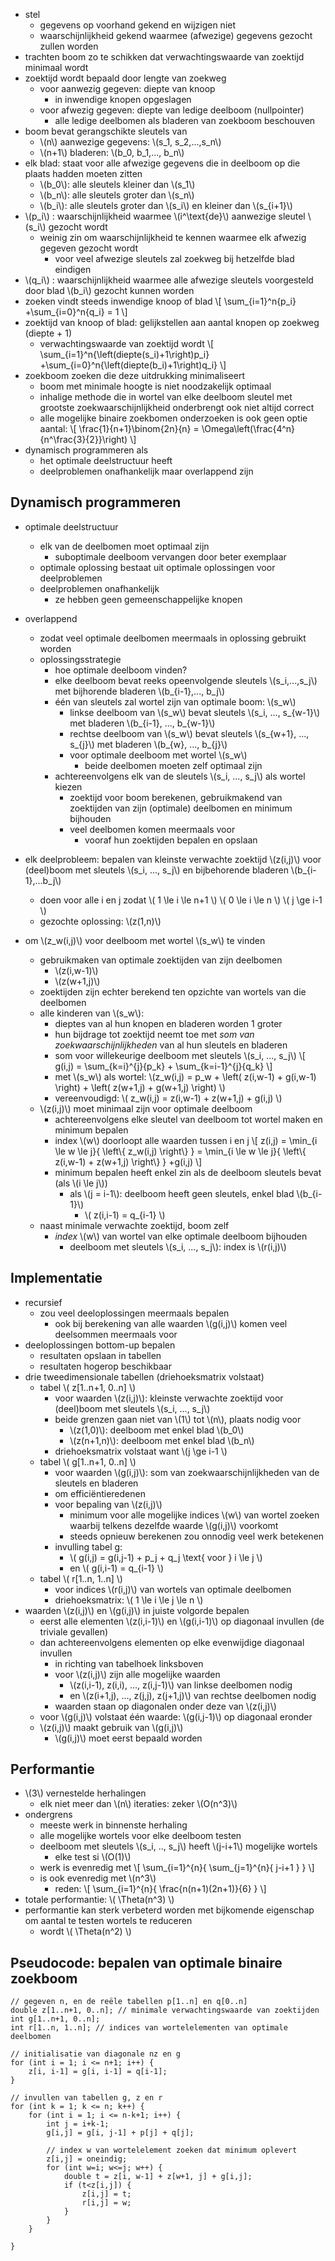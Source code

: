 
* stel
    * gegevens op voorhand gekend en wijzigen niet
    * waarschijnlijkheid gekend waarmee (afwezige) gegevens gezocht zullen worden
* trachten boom zo te schikken dat verwachtingswaarde van zoektijd minimaal wordt
* zoektijd wordt bepaald door lengte van zoekweg
    * voor aanwezig gegeven: diepte van knoop
        * in inwendige knopen opgeslagen
    * voor afwezig gegeven: diepte van ledige deelboom (nullpointer)
        * alle ledige deelbomen als bladeren van zoekboom beschouven
* boom bevat gerangschikte sleutels van
    * \\(n\\) aanwezige gegevens: \\(s_1, s_2,...,s_n\\)
    * \\(n+1\\) bladeren: \\(b_0, b_1,..., b_n\\)
* elk blad: staat voor alle afwezige gegevens die in deelboom op die plaats hadden moeten zitten
    * \\(b_0\\): alle sleutels kleiner dan \\(s_1\\)
    * \\(b_n\\): alle sleutels groter dan \\(s_n\\)
    * \\(b_i\\): alle sleutels groter dan \\(s_i\\) en kleiner dan \\(s_{i+1}\\)
* \\(p_i\\) : waarschijnlijkheid waarmee \\(i^\text{de}\\) aanwezige sleutel \\(s_i\\) gezocht wordt
    * weinig zin om waarschijnlijkheid te kennen waarmee elk afwezig gegeven gezocht wordt
        * voor veel afwezige sleutels zal zoekweg bij hetzelfde blad eindigen
* \\(q_i\\) : waarschijnlijkheid waarmee alle afwezige sleutels voorgesteld door blad \\(b_i\\) gezocht kunnen worden
* zoeken vindt steeds inwendige knoop of blad 
    \\[
        \sum_{i=1}^n{p_i} +\sum_{i=0}^n{q_i} = 1
    \\]
* zoektijd van knoop of blad: gelijkstellen aan aantal knopen op zoekweg (diepte + 1)
    * verwachtingswaarde van zoektijd wordt
    \\[
        \sum_{i=1}^n{\left(diepte(s_i)+1\right)p_i} +\sum_{i=0}^n{\left(diepte(b_i)+1\right)q_i}
    \\]
* zoekboom zoeken die deze uitdrukking minimaliseert
    * boom met minimale hoogte is niet noodzakelijk optimaal
    * inhalige methode die in wortel van elke deelboom sleutel met grootste zoekwaarschijnlijkheid onderbrengt ook niet altijd correct
    * alle mogelijke binaire zoekbomen onderzoeken is ook geen optie
      aantal:   \\[
                    \frac{1}{n+1}\binom{2n}{n} = \Omega\left(\frac{4^n}{n^\frac{3}{2}}\right)
                \\]
* dynamisch programmeren als
    * het optimale deelstructuur heeft
    * deelproblemen onafhankelijk maar overlappend zijn

## Dynamisch programmeren

* optimale deelstructuur
    * elk van de deelbomen moet optimaal zijn
        * suboptimale deelboom vervangen door beter exemplaar
    * optimale oplossing bestaat uit optimale oplossingen voor deelproblemen
    * deelproblemen onafhankelijk
        * ze hebben geen gemeenschappelijke knopen
* overlappend
    * zodat veel optimale deelbomen meermaals in oplossing gebruikt worden
    * oplossingsstrategie
        * hoe optimale deelboom vinden?
        * elke deelboom bevat reeks opeenvolgende sleutels \\(s_i,...,s_j\\) met bijhorende bladeren \\(b_{i-1},..., b_j\\)
        * één van sleutels zal wortel zijn van optimale boom: \\(s_w\\)
            * linkse deelboom van \\(s_w\\) bevat sleutels \\(s_i, ..., s_{w-1}\\)  met bladeren \\(b_{i-1}, ..., b_{w-1}\\)
            * rechtse deelboom van \\(s_w\\) bevat sleutels \\(s_{w+1}, ..., s_{j}\\)  met bladeren \\(b_{w}, ..., b_{j}\\)
            * voor optimale deelboom met wortel \\(s_w\\)
                * beide deelbomen moeten zelf optimaal zijn
        * achtereenvolgens elk van de sleutels \\(s_i, ..., s_j\\) als wortel kiezen
            * zoektijd voor boom berekenen, gebruikmakend van zoektijden van zijn (optimale) deelbomen en minimum bijhouden
            * veel deelbomen komen meermaals voor
                * vooraf hun zoektijden bepalen en opslaan

* elk deelprobleem: bepalen van kleinste verwachte zoektijd \\(z(i,j)\\) voor (deel)boom met sleutels \\(s_i, ..., s_j\\) en bijbehorende bladeren \\(b_{i-1},...b_j\\)
    * doen voor alle i en j zodat
      \\( 1 \le i \le n+1 \\)
      \\( 0 \le i \le n \\)
      \\( j \ge i-1 \\)
    * gezochte oplossing: \\(z(1,n)\\)
* om \\(z_w(i,j)\\) voor deelboom met wortel \\(s_w\\) te vinden
    * gebruikmaken van optimale zoektijden van zijn deelbomen
        * \\(z(i,w-1)\\)
        * \\(z(w+1,j)\\)
    * zoektijden zijn echter berekend ten opzichte van wortels van die deelbomen
    * alle kinderen van \\(s_w\\):
        * dieptes van al hun knopen en bladeren worden 1 groter
        * hun bijdrage tot zoektijd neemt toe met *som van zoekwaarschijnlijkheden* van al hun sleutels en bladeren
        * som voor willekeurige deelboom met sleutels \\(s_i, ..., s_j\\)
          \\[
            g(i,j) = \sum_{k=i}^{j}{p_k} + \sum_{k=i-1}^{j}{q_k}
          \\]
        * met \\(s_w\\) als wortel: \\(z_w(i,j) = p_w + \left( z(i,w-1) + g(i,w-1) \right) + \left( z(w+1,j) + g(w+1,j) \right) \\)
        * vereenvoudigd: \\( z_w(i,j) = z(i,w-1) + z(w+1,j) + g(i,j) \\)
    * \\(z(i,j)\\) moet minimaal zijn voor optimale deelboom
        * achtereenvolgens elke sleutel van deelboom tot wortel maken en minimum bepalen
        * index \\(w\\) doorloopt alle waarden tussen i en j
          \\[ z(i,j) = \min_{i \le w \le j}{ \left\\{ z_w(i,j) \right\\} } = \min_{i \le w \le j}{ \left\\{ z(i,w-1) + z(w+1,j) \right\\} } +g(i,j) \\]
        * minimum bepalen heeft enkel zin als de deelboom sleutels bevat (als \\(i \le j\\))
            * als \\(j = i-1\\): deelboom heeft geen sleutels, enkel blad \\(b_{i-1}\\)
                * \\( z(i,i-1) = q_{i-1} \\)
    * naast minimale verwachte zoektijd, boom zelf
        * *index* \\(w\\) van wortel van elke optimale deelboom bijhouden
            * deelboom met sleutels \\(s_i, ..., s_j\\): index is \\(r(i,j)\\)

## Implementatie

* recursief
    * zou veel deeloplossingen meermaals bepalen
        * ook bij berekening van alle waarden \\(g(i,j)\\) komen veel deelsommen meermaals voor
* deeloplossingen bottom-up bepalen
    * resultaten opslaan in tabellen
    * resultaten hogerop beschikbaar
* drie tweedimensionale tabellen (driehoeksmatrix volstaat)
    * tabel \\( z[1..n+1, 0..n] \\)
        * voor waarden \\(z(i,j)\\): kleinste verwachte zoektijd voor (deel)boom met sleutels \\(s_i, ..., s_j\\)
        * beide grenzen gaan niet van \\(1\\) tot \\(n\\), plaats nodig voor
            * \\(z(1,0)\\): deelboom met enkel blad \\(b_0\\)
            * \\(z(n+1,n)\\): deelboom met enkel blad \\(b_n\\)
        * driehoeksmatrix volstaat want \\(j \ge i-1 \\)
    * tabel \\( g[1..n+1, 0..n] \\)
        * voor waarden \\(g(i,j)\\): som van zoekwaarschijnlijkheden van de sleutels en bladeren
        * om efficiëntieredenen
        * voor bepaling van \\(z(i,j)\\)
            * minimum voor alle mogelijke indices \\(w\\) van wortel zoeken waarbij telkens dezelfde waarde \\(g(i,j)\\) voorkomt
            * steeds opnieuw berekenen zou onnodig veel werk betekenen
        * invulling tabel g:
            * \\( g(i,j) = g(i,j-1) + p_j + q_j \text{ voor } i \le j \\)
            * en \\( g(i,i-1) = q_{i-1} \\)
    * tabel \\( r[1..n, 1..n] \\)
        * voor indices \\(r(i,j)\\) van wortels van optimale deelbomen
        * driehoeksmatrix: \\( 1 \le i \le j \le n \\)
* waarden \\(z(i,j)\\) en \\(g(i,j)\\) in juiste volgorde bepalen
    * eerst alle elementen \\(z(i,i-1)\\) en \\(g(i,i-1)\\) op diagonaal invullen (de triviale gevallen)
    * dan achtereenvolgens elementen op elke evenwijdige diagonaal invullen
        * in richting van tabelhoek linksboven
        * voor \\(z(i,j)\\) zijn alle mogelijke waarden
            * \\(z(i,i-1), z(i,i), ..., z(i,j-1)\\) van linkse deelbomen nodig
            * en \\(z(i+1,j), ..., z(j,j), z(j+1,j)\\) van rechtse deelbomen nodig
        * waarden staan op diagonalen onder deze van \\(z(i,j)\\)
    * voor \\(g(i,j)\\) volstaat één waarde: \\(g(i,j-1)\\) op diagonaal eronder
    * \\(z(i,j)\\) maakt gebruik van \\(g(i,j)\\)
        * \\(g(i,j)\\) moet eerst bepaald worden

## Performantie

* \\(3\\) vernestelde herhalingen
    * elk niet meer dan \\(n\\) iteraties: zeker \\(O(n^3)\\)
* ondergrens
    * meeste werk in binnenste herhaling
    * alle mogelijke wortels voor elke deelboom testen
    * deelboom met sleutels \\(s_i, .., s_j\\) heeft \\(j-i+1\\) mogelijke wortels
        * elke test si \\(O(1)\\)
    * werk is evenredig met
        \\[
            \sum_{i=1}^{n}{ \sum_{j=1}^{n}{ j-i+1 } }
        \\]
    * is ook evenredig met \\(n^3\\)
        * reden: 
        \\[
            \sum_{i=1}^{n}{ \frac{n(n+1)(2n+1)}{6} }
        \\]
* totale performantie: \\( \Theta(n^3) \\)
* performantie kan sterk verbeterd worden met bijkomende eigenschap om aantal te testen wortels te reduceren
    * wordt \\( \Theta(n^2) \\)

## Pseudocode: bepalen van optimale binaire zoekboom

```
// gegeven n, en de reële tabellen p[1..n] en q[0..n]
double z[1..n+1, 0..n]; // minimale verwachtingswaarde van zoektijden
int g[1..n+1, 0..n];
int r[1..n, 1..n]; // indices van wortelelementen van optimale deelbomen

// initialisatie van diagonale nz en g
for (int i = 1; i <= n+1; i++) {
    z[i, i-1] = g[i, i-1] = q[i-1];
}

// invullen van tabellen g, z en r
for (int k = 1; k <= n; k++) {
    for (int i = 1; i <= n-k+1; i++) {
        int j = i+k-1;
        g[i,j] = g[i, j-1] + p[j] + q[j];

        // index w van wortelelement zoeken dat minimum oplevert
        z[i,j] = oneindig;
        for (int w=i; w<=j; w++) {
            double t = z[i, w-1] + z[w+1, j] + g[i,j];
            if (t<z[i,j]) {
                z[i,j] = t;
                r[i,j] = w;
            }
        }
    }

}
```



